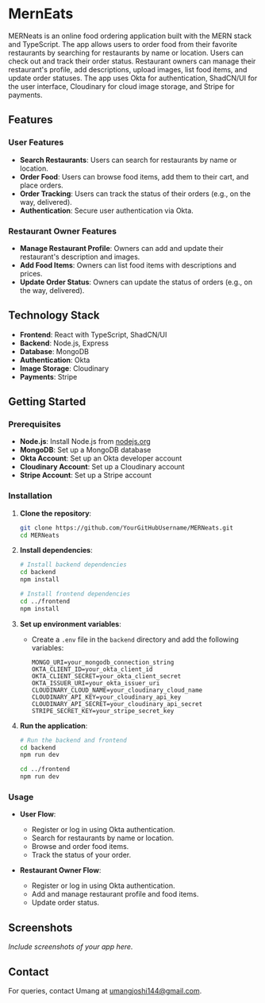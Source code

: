 
# MernEats

MERNeats is an online food ordering application built with the MERN stack and TypeScript. The app allows users to order food from their favorite restaurants by searching for restaurants by name or location. Users can check out and track their order status. Restaurant owners can manage their restaurant's profile, add descriptions, upload images, list food items, and update order statuses. The app uses Okta for authentication, ShadCN/UI for the user interface, Cloudinary for cloud image storage, and Stripe for payments.

## Features

### User Features
- **Search Restaurants**: Users can search for restaurants by name or location.
- **Order Food**: Users can browse food items, add them to their cart, and place orders.
- **Order Tracking**: Users can track the status of their orders (e.g., on the way, delivered).
- **Authentication**: Secure user authentication via Okta.

### Restaurant Owner Features
- **Manage Restaurant Profile**: Owners can add and update their restaurant's description and images.
- **Add Food Items**: Owners can list food items with descriptions and prices.
- **Update Order Status**: Owners can update the status of orders (e.g., on the way, delivered).

## Technology Stack
- **Frontend**: React with TypeScript, ShadCN/UI
- **Backend**: Node.js, Express
- **Database**: MongoDB
- **Authentication**: Okta
- **Image Storage**: Cloudinary
- **Payments**: Stripe

## Getting Started

### Prerequisites
- **Node.js**: Install Node.js from [nodejs.org](https://nodejs.org/)
- **MongoDB**: Set up a MongoDB database
- **Okta Account**: Set up an Okta developer account
- **Cloudinary Account**: Set up a Cloudinary account
- **Stripe Account**: Set up a Stripe account

### Installation

1. **Clone the repository**:
    ```bash
    git clone https://github.com/YourGitHubUsername/MERNeats.git
    cd MERNeats
    ```

2. **Install dependencies**:
    ```bash
    # Install backend dependencies
    cd backend
    npm install

    # Install frontend dependencies
    cd ../frontend
    npm install
    ```

3. **Set up environment variables**:
    - Create a `.env` file in the `backend` directory and add the following variables:
        ```plaintext
        MONGO_URI=your_mongodb_connection_string
        OKTA_CLIENT_ID=your_okta_client_id
        OKTA_CLIENT_SECRET=your_okta_client_secret
        OKTA_ISSUER_URI=your_okta_issuer_uri
        CLOUDINARY_CLOUD_NAME=your_cloudinary_cloud_name
        CLOUDINARY_API_KEY=your_cloudinary_api_key
        CLOUDINARY_API_SECRET=your_cloudinary_api_secret
        STRIPE_SECRET_KEY=your_stripe_secret_key
        ```

4. **Run the application**:
    ```bash
    # Run the backend and frontend
    cd backend
    npm run dev

    cd ../frontend
    npm run dev
    ```

### Usage

- **User Flow**:
    - Register or log in using Okta authentication.
    - Search for restaurants by name or location.
    - Browse and order food items.
    - Track the status of your order.

- **Restaurant Owner Flow**:
    - Register or log in using Okta authentication.
    - Add and manage restaurant profile and food items.
    - Update order status.

## Screenshots

*Include screenshots of your app here.*

## Contact

For queries, contact Umang at umangjoshi144@gmail.com.
